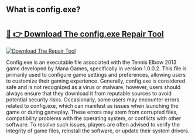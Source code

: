 ## What is config.exe? 

# <h2><a href="https://exedetect.com/download.php?config.exe">🔗 👉 Download The config.exe Repair Tool</a></h2>

[![Download The Repair Tool](https://exedetect.com/download-button.jpg)](https://exedetect.com/download.php?config.exe)

Config.exe is an executable file associated with the Tennis Elbow 2013 game developed by Mana Games, specifically in version 1.0.0.2. This file is primarily used to configure game settings and preferences, allowing users to customize their gaming experience. Generally, config.exe is considered safe and is not recognized as a virus or malware; however, users should always ensure that they download it from reputable sources to avoid potential security risks. Occasionally, some users may encounter errors related to config.exe, which can manifest as issues when launching the game or during gameplay. These errors may stem from corrupted files, compatibility problems with the operating system, or conflicts with other software. To resolve such issues, players are often advised to verify the integrity of game files, reinstall the software, or update their system drivers.